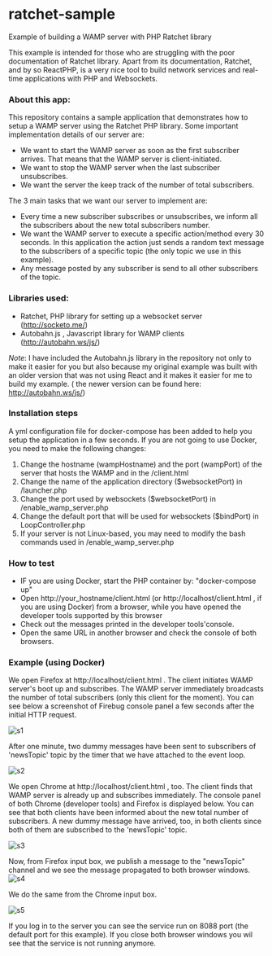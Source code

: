 # ratchet-sample
Example of building a WAMP server with PHP Ratchet library

This example is intended for those who are struggling with the poor documentation of Ratchet library. Apart from its documentation, Ratchet, and by so ReactPHP, is a very nice tool to build network services and real-time applications with PHP and Websockets.

### About this app:

This repository contains a sample application that demonstrates how to setup a WAMP server using the Ratchet PHP library. Some important implementation details of our server are: 

* We want to start the WAMP server as soon as the first subscriber arrives. That means that the WAMP server is client-initiated.
* We want to stop the WAMP server when the last subscriber unsubscribes.
* We want the server the keep track of the number of total subscribers.

The 3 main tasks that we want our server to implement are:

* Every time a new subscriber subscribes or unsubscribes, we inform all the subscribers about the new total subscribers number.
* We want the WAMP server to execute a specific action/method every 30 seconds. In this application the action just sends a random text message to the subscribers of a specific topic (the only topic we use in this example).
* Any message posted by any subscriber is send to all other subscribers of the topic.


### Libraries used:

* Ratchet, PHP library for setting up a websocket server (http://socketo.me/) 
* Autobahn.js , Javascript library for WAMP clients (http://autobahn.ws/js/)

_Note_: I have included the Autobahn.js library in the repository not only to make it easier for you but also because my original example was built with an older version that was not using React and it makes it easier for me to build my example. ( the newer version can be found here: http://autobahn.ws/js/)


### Installation steps

A yml configuration file for docker-compose has been added to help you setup the application in a few seconds. If you are not going to use Docker, you need to make the following changes:

1) Change the hostname (wampHostname) and the port (wampPort) of the server that hosts the WAMP and in the /client.html 
2) Change the name of the application directory ($websocketPort) in  /launcher.php
3) Change the port used by websockets ($websocketPort) in /enable_wamp_server.php
4) Change the default port that will be used for websockets ($bindPort)  in LoopController.php
5) If your server is not Linux-based, you may need to modify the bash commands used in /enable_wamp_server.php


### How to test
	
* IF you are using Docker, start the PHP container by:  "docker-compose up"	
* Open http://your_hostname/client.html  (or http://localhost/client.html , if you are using Docker) from a browser, while you have opened the developer tools supported by this browser 
* Check out the messages printed in the developer tools'console.
* Open the same URL in another browser and check the console of both browsers.

### Example (using Docker)

We open Firefox at http://localhost/client.html . The client initiates WAMP server's boot up and subscribes. The WAMP server immediately broadcasts the number of total subscribers (only this client for the moment). You can see below a screenshot of Firebug console panel a few seconds after the initial HTTP request. 

![s1](https://user-images.githubusercontent.com/5471589/58316463-e56b3e80-7e13-11e9-9024-61011b48d11c.png)

After one minute, two dummy messages have been sent to subscribers of 'newsTopic' topic by the timer that we have attached to the event loop.

![s2](https://user-images.githubusercontent.com/5471589/58316477-f0be6a00-7e13-11e9-9304-320c9daa5c7c.png)

We open Chrome at http://localhost/client.html , too. The client finds that WAMP server is already up and subscribes immediately. The console panel of both Chrome (developer tools) and Firefox is displayed below. You can see that both clients have been informed about the new total number of subscribers. A new dummy message have arrived, too, in both clients since both of them are subscribed to the 'newsTopic' topic. 

![s3](https://user-images.githubusercontent.com/5471589/58316489-f5831e00-7e13-11e9-8149-834a2904ae8e.png)

Now, from Firefox input box, we publish a message to the "newsTopic" channel and we see the message propagated to both browser windows.
![s4](https://user-images.githubusercontent.com/5471589/58316504-fae06880-7e13-11e9-8f96-b24baa130a03.png)

We do the same from the Chrome input box.

![s5](https://user-images.githubusercontent.com/5471589/58316519-016ee000-7e14-11e9-9633-9dcfc20339cc.png)

If you log in to the server you can see the service run on 8088 port (the default port for this example). If you close both browser windows you wil see that the service is not running anymore.
